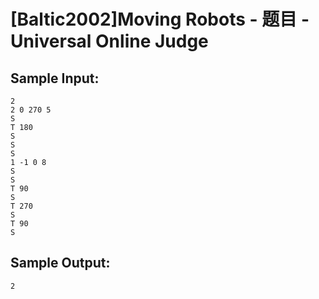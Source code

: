 # [Baltic2002]Moving Robots - 题目 - Universal Online Judge


## Sample Input: 
```
2 
2 0 270 5 
S 
T 180 
S 
S 
S 
1 -1 0 8 
S 
S 
T 90 
S 
T 270 
S 
T 90 
S 
```

## Sample Output: 
```
2

```
